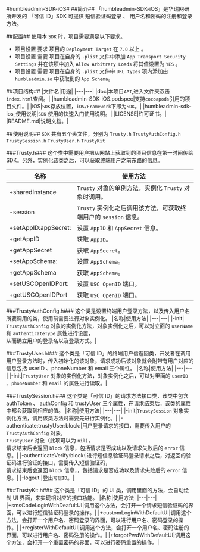 #humbleadmin-SDK-iOS#
##简介##
	「humbleadmin-SDK-iOS」是华瑞网研所开发的 「可信 ID」SDK
	可提供 短信验证码登录 、 用户名和密码的注册和登录方法。
	
##配置##
使用本 `SDK` 时，项目需要满足以下要求。</br>
* 项目设置 要求 项目的 `Deployment Target` 在 `7.0` 以上 。</br>
* 项目设置 需要 项目在自身的 `.plist` 文件中添加 `App Transport Security Settings` 并在该项中加入 `Allow Arbitrary Loads` 将其值设置为 `YES` 。
* 项目设置 需要 项目在自身的 `.plist` 文件中 `URL types` 项内添加由 `humbleadmin.io` 中获取到的 `App Schema`。
	
##项目结构##
|文件名|用途|
|---|---|
|doc|本项目`API`,进入文件夹双击`index.html`查阅。|
|humbleadmin-SDK-iOS.podspec|支持`cocoapods`引用的项目文件。|
|iOS|`SDK`存放位置，`iOS/Framework`下即为`SDK`。|
|humbleadmin-sdk-ios_使用说明|`SDK` 使用的快速入门使用说明。|
|LICENSE|许可证书。|
|README.md|说明文档。|

##使用说明##
`SDK` 共有五个头文件，分别为 `Trusty.h` `TrustyAuthConfig.h` `TrustySession.h` `TrustyUser.h` `TrustyKit`</br>

###Trusty.h###
	这个类中需要用户把从网站上获取到的项目信息在第一时间传给SDK。另外，实例化该类之后，可以获取终端用户之前东路的信息。
	
|名称|使用方法|
|---|---|
|+sharedInstance|`Trusty` 对象的单例方法，实例化 `Trusty` 对象时调用。|
|-session|`Trusty` 实例化之后调用该方法，可获取终端用户的 `session` 信息。|
|+setAppID:appSecret:|	设置 `AppID` 和 `AppSecret` 信息。|
|+getAppID	|获取 `AppID`。|
|+getAppSecret|获取 `AppSecret`。|
|+setAppSchema:|设置 `AppSchema`。|
|+getAppSchema|获取 `AppSchema`。|
|+setUSCOpenIDPort:|设置 `USC OpenID` 端口。|
|+getUSCOpenIDPort|获取 `USC OpenID` 端口。|

###TrustyAuthConfig.h###
	这个类是设置终端用户登录方法，以及传入用户名所要调用的类，使用前需要进行对象实例化。
|名称|使用方法|
|---|---|
|-init|	`TrustyAuthConfig` 对象的实例化方法，对象实例化之后，可以对立面的 `userName` 和 `authenticateType` 属性进行设置，</br>从而确立用户的登录名以及登录方式。|

###TrustyUser.h###
	这个类是「可信 ID」的终端用户信返回类，开发者在调用用户登录方法时，传入初始化的该对象，请求成功后该对象就会附带有用户对应的信息包括 userID 、phoneNumber 和 email 三个属性。
|名称|使用方法|
|---|---|
|-init|`TrustyUser` 对象的实例化方法，对象实例化之后，可以对里面的 `userID` 、`phoneNumber` 和 `email` 的属性进行读取。|

###TrustySession.h###
	这个类是「可信 ID」的请求方法接口类，该类中包含 authToken 、 authConfig 和 trustyUser 三个属性，在请求结束后，该类的属性中都会获取到相应的值。
|名称|使用方法|
|---|---|
|-init|`TrustySession` 对象实例化方法，调用该类方法时需要先进行实例化。|
|-authenticate:trustyUser:block:|用户登录请求的接口，需要传入用户的 `TrustyAuthConfig` 对象，</br>`TrustyUser` 对象（此项可以为 `nil`），</br>请求结束后会返回 `block` 信息，包括请求是否成功以及请求失败后的 `error` 信息。|
|-authenticateVerify:block:|进行短信息验证码登录请求之后，对返回的验证码进行验证的接口，需要传入短信验证码，</br>请求结束后会返回 `block` 信息，，包括请求是否成功以及请求失败后的 `error` 信息。|
|-logout |登出`可信ID`。|

###TrustyKit.h###
	这个类是「可信 ID」的 UI 类，调用里面的方法，会自动绘制 UI 界面，来实现相对应的接口功能。
|名称|使用方法|
|---|---|
|+smsCodeLoginWithDeafultUI|调用这个方法，会打开一个请求短信验证码的界面，可以进行短信验证码登录的操作。|
|+customLoginWithDefaultUI|调用这个方法，会打开一个用户名、密码登录的界面，可以进行用户名、密码登录的操作。|
|+registerWithDefaultUI|调用这个方法，会打开一个用户名、密码注册的界面，可以进行用户名、密码注册的操作。|
|+forgotPwdWithDefaultUI|调用这个方法，会打开一个重置密码的界面，可以进行密码重置的操作。|

 


 